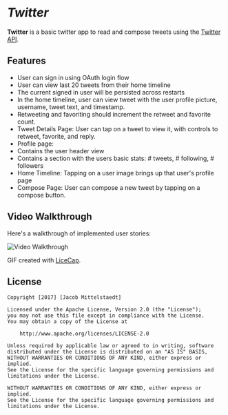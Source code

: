 # *Twitter*

**Twitter** is a basic twitter app to read and compose tweets using the [Twitter API](https://apps.twitter.com/).

## Features

- User can sign in using OAuth login flow
- User can view last 20 tweets from their home timeline
- The current signed in user will be persisted across restarts
- In the home timeline, user can view tweet with the user profile picture, username, tweet text, and timestamp.
- Retweeting and favoriting should increment the retweet and favorite count.
- Tweet Details Page: User can tap on a tweet to view it, with controls to retweet, favorite, and reply.
- Profile page:
- Contains the user header view
- Contains a section with the users basic stats: # tweets, # following, # followers
- Home Timeline: Tapping on a user image brings up that user's profile page
- Compose Page: User can compose a new tweet by tapping on a compose button.

## Video Walkthrough 

Here's a walkthrough of implemented user stories:

<img src='https://i.imgur.com/TBm1GWQ.gif' title='Video Walkthrough' width='' alt='Video Walkthrough' />

GIF created with [LiceCap](http://www.cockos.com/licecap/).


## License

    Copyright [2017] [Jacob Mittelstaedt]

    Licensed under the Apache License, Version 2.0 (the "License");
    you may not use this file except in compliance with the License.
    You may obtain a copy of the License at

        http://www.apache.org/licenses/LICENSE-2.0

    Unless required by applicable law or agreed to in writing, software
    distributed under the License is distributed on an "AS IS" BASIS,
    WITHOUT WARRANTIES OR CONDITIONS OF ANY KIND, either express or implied.
    See the License for the specific language governing permissions and
    limitations under the License.

    WITHOUT WARRANTIES OR CONDITIONS OF ANY KIND, either express or implied.
    See the License for the specific language governing permissions and
    limitations under the License.
